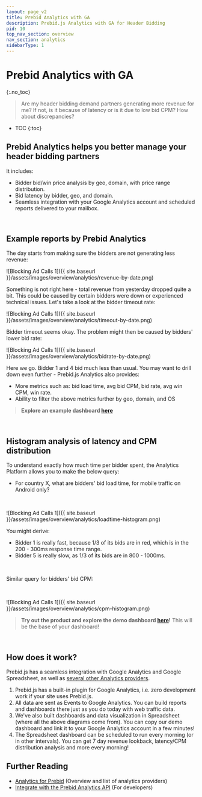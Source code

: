 ```yaml
---
layout: page_v2
title: Prebid Analytics with GA
description: Prebid.js Analytics with GA for Header Bidding
pid: 10
top_nav_section: overview
nav_section: analytics
sidebarType: 1
---
```




# Prebid Analytics with GA
{:.no_toc}

> Are my header bidding demand partners generating more revenue for me? If not, is it because of latency or is it due to low bid CPM? How about discrepancies?

* TOC
{:toc}

## Prebid Analytics helps you better manage your header bidding partners

It includes:

- Bidder bid/win price analysis by geo, domain, with price range distribution.
- Bid latency by bidder, geo, and domain.
- Seamless integration with your Google Analytics account and scheduled reports delivered to your mailbox.

<br />

## Example reports by Prebid Analytics

The day starts from making sure the bidders are not generating less revenue:

![Blocking Ad Calls 1]({{ site.baseurl }}/assets/images/overview/analytics/revenue-by-date.png)

Something is not right here - total revenue from yesterday dropped quite a bit. This could be caused by certain bidders were down or experienced technical issues. Let's take a look at the bidder timeout rate:

![Blocking Ad Calls 1]({{ site.baseurl }}/assets/images/overview/analytics/timeout-by-date.png)

Bidder timeout seems okay. The problem might then be caused by bidders' lower bid rate:

![Blocking Ad Calls 1]({{ site.baseurl }}/assets/images/overview/analytics/bidrate-by-date.png)

Here we go. Bidder 1 and 4 bid much less than usual. You may want to drill down even further - Prebid.js Analytics also provides:

- More metrics such as: bid load time, avg bid CPM, bid rate, avg win CPM, win rate.
- Ability to filter the above metrics further by geo, domain, and OS

> **Explore an example dashboard <a href="https://docs.google.com/spreadsheets/d/11czzvF5wczKoWGMrGgz0NFEOM7wsnAISbp_MpmGzogU/edit?usp=sharing" target="_blank">here</a>**

<br />

## Histogram analysis of latency and CPM distribution

To understand exactly how much time per bidder spent, the Analytics Platform allows you to make the below query:

- For country X, what are bidders' bid load time, for mobile traffic on Android only?

<br />

![Blocking Ad Calls 1]({{ site.baseurl }}/assets/images/overview/analytics/loadtime-histogram.png)

You might derive:

- Bidder 1 is really fast, because 1/3 of its bids are in red, which is in the 200 - 300ms response time range.
- Bidder 5 is really slow, as 1/3 of its bids are in 800 - 1000ms.

<br />

Similar query for bidders' bid CPM:

<br />

![Blocking Ad Calls 1]({{ site.baseurl }}/assets/images/overview/analytics/cpm-histogram.png)

> **Try out the product and explore the demo dashboard <a href="https://docs.google.com/spreadsheets/d/11czzvF5wczKoWGMrGgz0NFEOM7wsnAISbp_MpmGzogU/edit?usp=sharing" target="_blank">here</a>!** This will be the base of your dashboard!

<br />

## How does it work?

Prebid.js has a seamless integration with Google Analytics and Google Spreadsheet, as well as [several other Analytics providers]({{site.baseurl}}/overview/analytics.html).

1. Prebid.js has a built-in plugin for Google Analytics, i.e. zero development work if your site uses Prebid.js.
2. All data are sent as Events to Google Analytics. You can build reports and dashboards there just as you do today with web traffic data.
3. We've also built dashboards and data visualization in Spreadsheet (where all the above diagrams come from). You can copy our demo dashboard and link it to your Google Analytics account in a few minutes!
4. The Spreadsheet dashboard can be scheduled to run every morning (or in other intervals). You can get 7 day revenue lookback, latency/CPM distribution analysis and more every morning!

## Further Reading

- [Analytics for Prebid]({{site.baseurl}}/overview/analytics.html) (Overview and list of analytics providers)
- [Integrate with the Prebid Analytics API]({{site.baseurl}}/dev-docs/integrate-with-the-prebid-analytics-api.html) (For developers)
